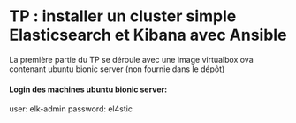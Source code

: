 # TP : installer un cluster simple Elasticsearch et Kibana avec Ansible


La première partie du TP se déroule avec une image virtualbox ova contenant ubuntu bionic server (non fournie dans le dépôt)

#### Login des machines ubuntu bionic server:

user: elk-admin
password: el4stic

